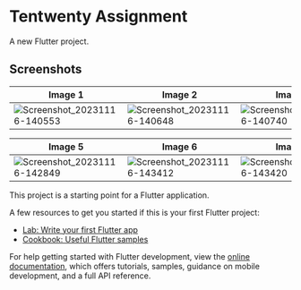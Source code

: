 # Tentwenty Assignment

A new Flutter project.


## Screenshots

| Image 1                    | Image 2                    | Image 3                    | Image 4                    |
| ---------------------------| ---------------------------| ---------------------------| ---------------------------|
| ![Screenshot_20231116-140553](https://github.com/idaudk/daud_khan_tentwenty_assignment/assets/67828800/27580f66-c618-4256-8ba0-b8161581da4e) | ![Screenshot_20231116-140648](https://github.com/idaudk/daud_khan_tentwenty_assignment/assets/67828800/a24e7d9e-2ebf-4850-9ba3-f8d379355f4f) | ![Screenshot_20231116-140740](https://github.com/idaudk/daud_khan_tentwenty_assignment/assets/67828800/4ea72727-b8c5-4391-bdb3-c0b2e905ae20) | ![Screenshot_20231116-140806](https://github.com/idaudk/daud_khan_tentwenty_assignment/assets/67828800/7575ac0e-9c7a-4d12-bcd4-72e0eb5d0c63) |

| Image 5                    | Image 6                    | Image 7                    | Image 8                    |
| ---------------------------| ---------------------------| ---------------------------| ---------------------------|
| ![Screenshot_20231116-142849](https://github.com/idaudk/daud_khan_tentwenty_assignment/assets/67828800/69e19a7a-6901-4982-9f15-3526f0bd3f6b) | ![Screenshot_20231116-143412](https://github.com/idaudk/daud_khan_tentwenty_assignment/assets/67828800/15549f54-6f8e-4e42-9b51-c52ebd0f4b6b) | ![Screenshot_20231116-143420](https://github.com/idaudk/daud_khan_tentwenty_assignment/assets/67828800/f6ccd00d-2ae6-4e33-b9cb-b21307fd5596) | ![Screenshot_20231116-140633](https://github.com/idaudk/daud_khan_tentwenty_assignment/assets/67828800/c6232648-0e91-499a-8cdf-39296702f97b) |

















This project is a starting point for a Flutter application.

A few resources to get you started if this is your first Flutter project:

- [Lab: Write your first Flutter app](https://docs.flutter.dev/get-started/codelab)
- [Cookbook: Useful Flutter samples](https://docs.flutter.dev/cookbook)

For help getting started with Flutter development, view the
[online documentation](https://docs.flutter.dev/), which offers tutorials,
samples, guidance on mobile development, and a full API reference.
